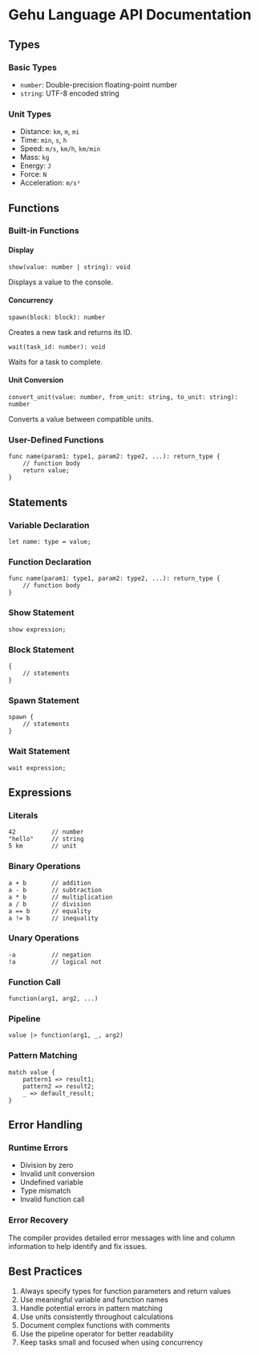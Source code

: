 # Gehu Language API Documentation

## Types

### Basic Types
- `number`: Double-precision floating-point number
- `string`: UTF-8 encoded string

### Unit Types
- Distance: `km`, `m`, `mi`
- Time: `min`, `s`, `h`
- Speed: `m/s`, `km/h`, `km/min`
- Mass: `kg`
- Energy: `J`
- Force: `N`
- Acceleration: `m/s²`

## Functions

### Built-in Functions

#### Display
```gehu
show(value: number | string): void
```
Displays a value to the console.

#### Concurrency
```gehu
spawn(block: block): number
```
Creates a new task and returns its ID.

```gehu
wait(task_id: number): void
```
Waits for a task to complete.

#### Unit Conversion
```gehu
convert_unit(value: number, from_unit: string, to_unit: string): number
```
Converts a value between compatible units.

### User-Defined Functions
```gehu
func name(param1: type1, param2: type2, ...): return_type {
    // function body
    return value;
}
```

## Statements

### Variable Declaration
```gehu
let name: type = value;
```

### Function Declaration
```gehu
func name(param1: type1, param2: type2, ...): return_type {
    // function body
}
```

### Show Statement
```gehu
show expression;
```

### Block Statement
```gehu
{
    // statements
}
```

### Spawn Statement
```gehu
spawn {
    // statements
}
```

### Wait Statement
```gehu
wait expression;
```

## Expressions

### Literals
```gehu
42          // number
"hello"     // string
5 km        // unit
```

### Binary Operations
```gehu
a + b       // addition
a - b       // subtraction
a * b       // multiplication
a / b       // division
a == b      // equality
a != b      // inequality
```

### Unary Operations
```gehu
-a          // negation
!a          // logical not
```

### Function Call
```gehu
function(arg1, arg2, ...)
```

### Pipeline
```gehu
value |> function(arg1, _, arg2)
```

### Pattern Matching
```gehu
match value {
    pattern1 => result1;
    pattern2 => result2;
    _ => default_result;
}
```

## Error Handling

### Runtime Errors
- Division by zero
- Invalid unit conversion
- Undefined variable
- Type mismatch
- Invalid function call

### Error Recovery
The compiler provides detailed error messages with line and column information to help identify and fix issues.

## Best Practices

1. Always specify types for function parameters and return values
2. Use meaningful variable and function names
3. Handle potential errors in pattern matching
4. Use units consistently throughout calculations
5. Document complex functions with comments
6. Use the pipeline operator for better readability
7. Keep tasks small and focused when using concurrency 